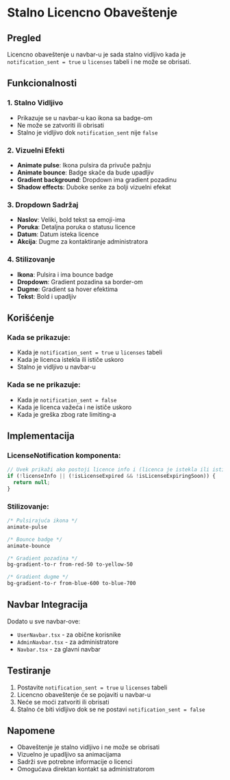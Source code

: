 # Stalno Licencno Obaveštenje

## Pregled

Licencno obaveštenje u navbar-u je sada stalno vidljivo kada je `notification_sent = true` u `licenses` tabeli i ne može se obrisati.

## Funkcionalnosti

### 1. **Stalno Vidljivo**
- Prikazuje se u navbar-u kao ikona sa badge-om
- Ne može se zatvoriti ili obrisati
- Stalno je vidljivo dok `notification_sent` nije `false`

### 2. **Vizuelni Efekti**
- **Animate pulse**: Ikona pulsira da privuče pažnju
- **Animate bounce**: Badge skače da bude upadljiv
- **Gradient background**: Dropdown ima gradient pozadinu
- **Shadow effects**: Duboke senke za bolji vizuelni efekat

### 3. **Dropdown Sadržaj**
- **Naslov**: Veliki, bold tekst sa emoji-ima
- **Poruka**: Detaljna poruka o statusu licence
- **Datum**: Datum isteka licence
- **Akcija**: Dugme za kontaktiranje administratora

### 4. **Stilizovanje**
- **Ikona**: Pulsira i ima bounce badge
- **Dropdown**: Gradient pozadina sa border-om
- **Dugme**: Gradient sa hover efektima
- **Tekst**: Bold i upadljiv

## Korišćenje

### Kada se prikazuje:
- Kada je `notification_sent = true` u `licenses` tabeli
- Kada je licenca istekla ili ističe uskoro
- Stalno je vidljivo u navbar-u

### Kada se ne prikazuje:
- Kada je `notification_sent = false`
- Kada je licenca važeća i ne ističe uskoro
- Kada je greška zbog rate limiting-a

## Implementacija

### LicenseNotification komponenta:
```typescript
// Uvek prikaži ako postoji licence info i (licenca je istekla ili ističe uskoro)
if (!licenseInfo || (!isLicenseExpired && !isLicenseExpiringSoon)) {
  return null;
}
```

### Stilizovanje:
```css
/* Pulsirajuća ikona */
animate-pulse

/* Bounce badge */
animate-bounce

/* Gradient pozadina */
bg-gradient-to-r from-red-50 to-yellow-50

/* Gradient dugme */
bg-gradient-to-r from-blue-600 to-blue-700
```

## Navbar Integracija

Dodato u sve navbar-ove:
- `UserNavbar.tsx` - za obične korisnike
- `AdminNavbar.tsx` - za administratore  
- `Navbar.tsx` - za glavni navbar

## Testiranje

1. Postavite `notification_sent = true` u `licenses` tabeli
2. Licencno obaveštenje će se pojaviti u navbar-u
3. Neće se moći zatvoriti ili obrisati
4. Stalno će biti vidljivo dok se ne postavi `notification_sent = false`

## Napomene

- Obaveštenje je stalno vidljivo i ne može se obrisati
- Vizuelno je upadljivo sa animacijama
- Sadrži sve potrebne informacije o licenci
- Omogućava direktan kontakt sa administratorom
